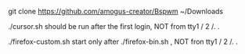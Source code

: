 git clone https://github.com/amogus-creator/Bspwm ~/Downloads

./cursor.sh should be run after the first login, NOT from tty1 / 2 /. .

./firefox-custom.sh start only after ./firefox-bin.sh , NOT fron tty1 / 2 /. .
